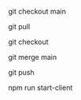 git checkout main

git pull

git checkout <branch name> 

git merge main

git push

npm run start-client
